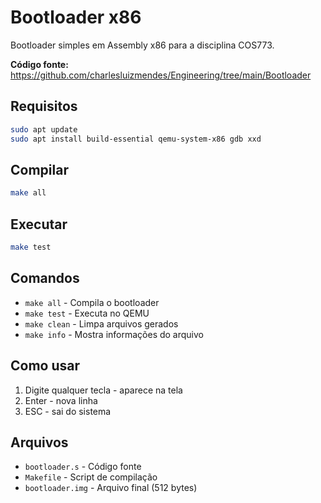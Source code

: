 # Bootloader x86

Bootloader simples em Assembly x86 para a disciplina COS773.

**Código fonte:** https://github.com/charlesluizmendes/Engineering/tree/main/Bootloader

## Requisitos

```bash
sudo apt update
sudo apt install build-essential qemu-system-x86 gdb xxd
```

## Compilar

```bash
make all
```

## Executar

```bash
make test
```

## Comandos

- `make all` - Compila o bootloader
- `make test` - Executa no QEMU
- `make clean` - Limpa arquivos gerados
- `make info` - Mostra informações do arquivo

## Como usar

1. Digite qualquer tecla - aparece na tela
2. Enter - nova linha
3. ESC - sai do sistema

## Arquivos

- `bootloader.s` - Código fonte
- `Makefile` - Script de compilação
- `bootloader.img` - Arquivo final (512 bytes)
